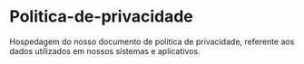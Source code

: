 # Politica-de-privacidade
Hospedagem do nosso documento de politica de privacidade, referente aos dados utilizados em nossos sistemas e aplicativos.
